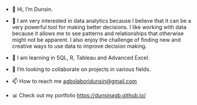 - 👋 Hi, I’m Dunsin.

- 👀 I am very interested in data analytics because I believe that it can be a very powerful tool for making better decisions. I like working with data because it allows me to see patterns and relationships that otherwise might not be apparent. I also enjoy the challenge of finding new and creative ways to use data to improve decision making.

- 🌱 I am learning in SQL, R, Tableau and Advanced Excel.

- 💞️ I’m looking to collaborate on projects in various fields.

- 📫 How to reach me agbolaboridunsin@gmail.com
- 📊 Check out my portfolio https://dunsinagb.github.io/

<!---
AOINGR/AOINGR is a ✨ special ✨ repository because its `README.md` (this file) appears on your GitHub profile.
You can click the Preview link to take a look at your changes.
--->
